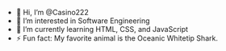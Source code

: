 - 👋 Hi, I’m @Casino222
- 👀 I’m interested in Software Engineering
- 🌱 I’m currently learning HTML, CSS, and JavaScript
- ⚡ Fun fact: My favorite animal is the Oceanic Whitetip Shark.

<!---
Casino222/Casino222 is a ✨ special ✨ repository because its `README.md` (this file) appears on your GitHub profile.
You can click the Preview link to take a look at your changes.
--->
